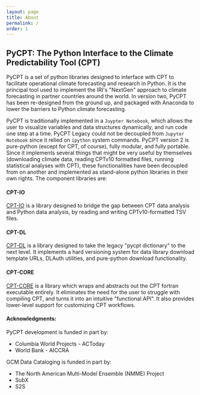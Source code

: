 ```yaml
---
layout: page
title: About
permalink: /
order: 1
---
```


## PyCPT: The Python Interface to the Climate Predictability Tool (CPT)

PyCPT is a set of python libraries designed to interface with CPT to facilitate operational climate forecasting and research in Python. It is the principal tool used to implement the IRI's "NextGen" approach to climate forecasting in partner countries around the world. In version two, PyCPT has been re-designed from the ground up, and packaged with Anaconda to lower the barriers to Python climate forecasting. 

PyCPT is traditionally implemented in a ```Juypter Notebook```, which allows the user to visualize variables and data structures dynamically, and run code one step at a time. PyCPT Legacy could not be decoupled from ```Jupyter Notebook``` since it relied on ```ipython``` system commands. PyCPT version 2 is pure-python (except for CPT, of course), fully modular, and fully portable. Since it implements several things that might be very useful by themselves (downloading climate data, reading CPTv10 formatted files, running statistical analyses with CPT), these functionalities have been decoupled from on another and implemented as stand-alone python libraries in their own rights. The component libraries are: 

#### CPT-IO 

[CPT-IO](https://iri-pycpt.github.io/cpt-io) is a library designed to bridge the gap between CPT data analysis and Python data analysis, by reading and writing CPTv10-formatted TSV files. 

#### CPT-DL
[CPT-DL](https://iri-pycpt.github.io/cpt-dl) is a library designed to take the legacy "pycpt dictionary" to the next level. It implements a hard versioning system for data library download template URLs, DLAuth utilities, and pure-python download functionality. 

#### CPT-CORE 

[CPT-CORE](https://iri-pycpt.github.io/cpt-core) is a library which wraps and abstracts out the CPT fortran executable entirely. It eliminates the need for the user to struggle with compiling CPT, and turns it into an intuitive "functional API". It also provides lower-level support for customizing CPT workflows. 



#### Acknowledgments: 

PyCPT development is funded in part by: 
 - Columbia World Projects - ACToday
 - World Bank - AICCRA 

GCM Data Cataloging is funded in part by: 
 - The North American Multi-Model Ensemble (NMME) Project
 - SubX
 - S2S






